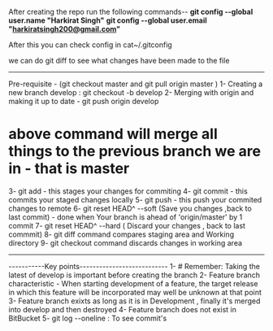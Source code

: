 After creating the repo run the following commands--
**git config --global user.name "Harkirat Singh"**
**git config --global user.email "harkiratsingh200@gmail.com"**

After this you can check config in cat~/.gitconfig 

we can do git diff <filename> to see what changes have been made to the file

*************************************

Pre-requisite - (git checkout master and git pull origin master )
1- Creating a new branch develop : git checkout -b develop
2- Merging with origin and making it up to date - git push origin develop 
# above command will merge all things to the previous branch we are in - that is master
3- git add - this stages your changes for commiting
4- git commit - this commits your staged changes locally
5- git push - this push your commited changes to remote 
6- git reset HEAD^ --soft  (Save you changes ,back to last commit)   - done when Your branch is ahead of 'origin/master' by 1 commit
7- git reset HEAD^ --hard  ( Discard your changes , back to last commmit)
8- git diff command compares staging area and Working directory
9- git checkout command discards changes in working area 


*******************************
-----------Key points---------------------------
1- # Remember: Taking the latest of develop is important before creating the branch
2- Feature branch characteristic - When starting development of a feature, the target 
release in which this feature will be incorporated may well be unknown at that point
3- Feature branch exixts as long as it is in Development , finally it's merged into develop and then destroyed
4- Feature branch does not exist in BitBucket
5- git log --oneline : To see commit's 



